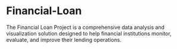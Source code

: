 # Financial-Loan
The Financial Loan Project is a comprehensive data analysis and visualization solution designed to help financial institutions monitor, evaluate, and improve their lending operations.
